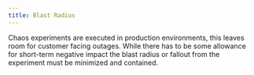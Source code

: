```yaml
---
title: Blast Radius
---
```


Chaos experiments are executed in production environments, this leaves room for customer facing outages. While there has to be some allowance for short-term negative impact the blast radius or fallout from the experiment must be minimized and contained.
